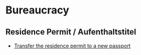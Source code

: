 # Bureaucracy

## Residence Permit / Aufenthaltstitel

- [Transfer the residence permit to a new passport](https://www.berlin.de/einwanderung/dienstleistungen/service.871055.php/dienstleistung/121874/)
